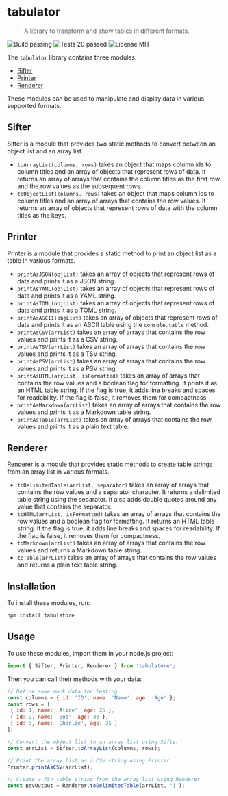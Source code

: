 # tabulator

> A library to transform and show tables in different formats.

![Build passing](https://img.shields.io/badge/build-passing-green)
![Tests 20 passed](https://img.shields.io/badge/tests-20_passed-green)
![License MIT](https://img.shields.io/badge/license-MIT-blue) 

The `tabulator` library contains three modules: 

- [Sifter](#sifter)
- [Printer](#printer)
- [Renderer](#renderer)

These modules can be used to manipulate and display data in various supported formats.

## Sifter

Sifter is a module that provides two static methods to convert between an object list and an array list.

- `toArrayList(columns, rows)` takes an object that maps column ids to column titles and an array of objects that represent rows of data. It returns an array of arrays that contains the column titles as the first row and the row values as the subsequent rows.
- `toObjectList(columns, rows)` takes an object that maps column ids to column titles and an array of arrays that contains the row values. It returns an array of objects that represent rows of data with the column titles as the keys.

## Printer

Printer is a module that provides a static method to print an object list as a table in various formats.

- `printAsJSON(objList)` takes an array of objects that represent rows of data and prints it as a JSON string.
- `printAsYAML(objList)` takes an array of objects that represent rows of data and prints it as a YAML string.
- `printAsTOML(objList)` takes an array of objects that represent rows of data and prints it as a TOML string.
- `printAsASCII(objList)` takes an array of objects that represent rows of data and prints it as an ASCII table using the `console.table` method.
- `printAsCSV(arrList)` takes an array of arrays that contains the row values and prints it as a CSV string.
- `printAsTSV(arrList)` takes an array of arrays that contains the row values and prints it as a TSV string.
- `printAsPSV(arrList)` takes an array of arrays that contains the row values and prints it as a PSV string.
- `printAsHTML(arrList, isFormatted)` takes an array of arrays that contains the row values and a boolean flag for formatting. It prints it as an HTML table string. If the flag is true, it adds line breaks and spaces for readability. If the flag is false, it removes them for compactness.
- `printAsMarkdown(arrList)` takes an array of arrays that contains the row values and prints it as a Markdown table string.
- `printAsTable(arrList)` takes an array of arrays that contains the row values and prints it as a plain text table.

## Renderer

Renderer is a module that provides static methods to create table strings from an array list in various formats.

- `toDelimitedTable(arrList, separator)` takes an array of arrays that contains the row values and a separator character. It returns a delimited table string using the separator. It also adds double quotes around any value that contains the separator.
- `toHTML(arrList, isFormatted)` takes an array of arrays that contains the row values and a boolean flag for formatting. It returns an HTML table string. If the flag is true, it adds line breaks and spaces for readability. If the flag is false, it removes them for compactness.
- `toMarkdown(arrList)` takes an array of arrays that contains the row values and returns a Markdown table string.
- `toTable(arrList)` takes an array of arrays that contains the row values and returns a plain text table string.

## Installation

To install these modules, run:

```sh
npm install tabulatore
```

## Usage

To use these modules, import them in your node.js project:

```js
import { Sifter, Printer, Renderer } from 'tabulatore';
```

Then you can call their methods with your data:

```js
// Define some mock data for testing
const columns = { id: 'ID', name: 'Name', age: 'Age' };
const rows = [
 { id: 1, name: 'Alice', age: 25 },
 { id: 2, name: 'Bob', age: 30 },
 { id: 3, name: 'Charlie', age: 35 }
];

// Convert the object list to an array list using Sifter
const arrList = Sifter.toArrayList(columns, rows);

// Print the array list as a CSV string using Printer
Printer.printAsCSV(arrList);

// Create a PSV table string from the array list using Renderer
const psvOutput = Renderer.toDelimitedTable(arrList, '|');
```